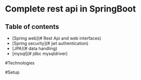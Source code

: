 # Complete rest api in SpringBoot

## Table of contents
* [Spring web](# Rest Api and web interfaces)
* [Spring security](# jwt authentication)
* [JPA](# data handling)
* [mysql](# jdbc mysqldriver)


#Technologies



#Setup
